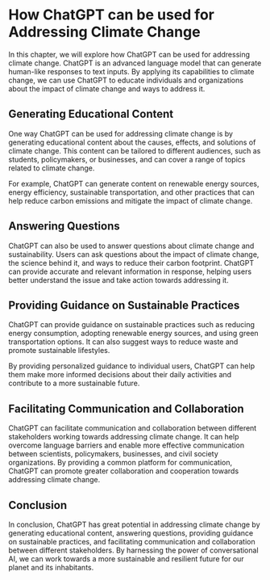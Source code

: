 How ChatGPT can be used for Addressing Climate Change
=======================================================================================

In this chapter, we will explore how ChatGPT can be used for addressing climate change. ChatGPT is an advanced language model that can generate human-like responses to text inputs. By applying its capabilities to climate change, we can use ChatGPT to educate individuals and organizations about the impact of climate change and ways to address it.

Generating Educational Content
------------------------------

One way ChatGPT can be used for addressing climate change is by generating educational content about the causes, effects, and solutions of climate change. This content can be tailored to different audiences, such as students, policymakers, or businesses, and can cover a range of topics related to climate change.

For example, ChatGPT can generate content on renewable energy sources, energy efficiency, sustainable transportation, and other practices that can help reduce carbon emissions and mitigate the impact of climate change.

Answering Questions
-------------------

ChatGPT can also be used to answer questions about climate change and sustainability. Users can ask questions about the impact of climate change, the science behind it, and ways to reduce their carbon footprint. ChatGPT can provide accurate and relevant information in response, helping users better understand the issue and take action towards addressing it.

Providing Guidance on Sustainable Practices
-------------------------------------------

ChatGPT can provide guidance on sustainable practices such as reducing energy consumption, adopting renewable energy sources, and using green transportation options. It can also suggest ways to reduce waste and promote sustainable lifestyles.

By providing personalized guidance to individual users, ChatGPT can help them make more informed decisions about their daily activities and contribute to a more sustainable future.

Facilitating Communication and Collaboration
--------------------------------------------

ChatGPT can facilitate communication and collaboration between different stakeholders working towards addressing climate change. It can help overcome language barriers and enable more effective communication between scientists, policymakers, businesses, and civil society organizations. By providing a common platform for communication, ChatGPT can promote greater collaboration and cooperation towards addressing climate change.

Conclusion
----------

In conclusion, ChatGPT has great potential in addressing climate change by generating educational content, answering questions, providing guidance on sustainable practices, and facilitating communication and collaboration between different stakeholders. By harnessing the power of conversational AI, we can work towards a more sustainable and resilient future for our planet and its inhabitants.
